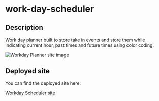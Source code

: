 # work-day-scheduler

## Description

Work day planner built to store take in events and store them while indicating current hour, past times and future times using color coding. 

![Workday Planner site image](./assets/images/work-day-planner.png)

## Deployed site
You can find the deployed site here:

[Workday Scheduler site](https://mattyb5000.github.io/work-day-scheduler/)